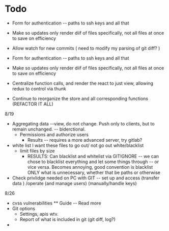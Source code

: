 # Todo
* Form for authentication -- paths to ssh keys and all that 

* Make so updates only render diif of files specifically, not all files at once to save on efficiency

* Allow watch for new commits ( need to modify my parsing of git diff? )

* Form for authentication -- paths to ssh keys and all that 
 
* Make so updates only render diif of files specifically, not all files at once to save on efficiency

* Centralize function calls, and render the react to just view, allowing redux to control via thunk

* Continue to reorganize the store and all corresponding functions (REFACTOR IT ALL)

8/19

* Aggregating data --view, do not change. Push only to clients, but to remain unchanged.  -- biderctional.
    * Permissions and authorize users
        * Results -- requires a more advanced server, try gitlab?
* white list I want these files to go out/ not go out white/blacklist 
    * limit files by size
        * RESULTS: Can blacklist and whitelist via GITIGNORE -- we can chose to blacklist everything and let some things through -- or vice versa. Becomes annoying, good convention is blacklist ONLY what is unnecessary, whether that be paths or otherwise
* Check privlidge needed on PC with GIT -- set up and access (transfer data ) /operate (and manage users) (manually/handle keys)


8/26 

* cvss vulnerabilities ** Guide -- Read more 
* Git options
    * Settings, apis wtv. 
    * Report of what is included in git (git diff, log?)
* 